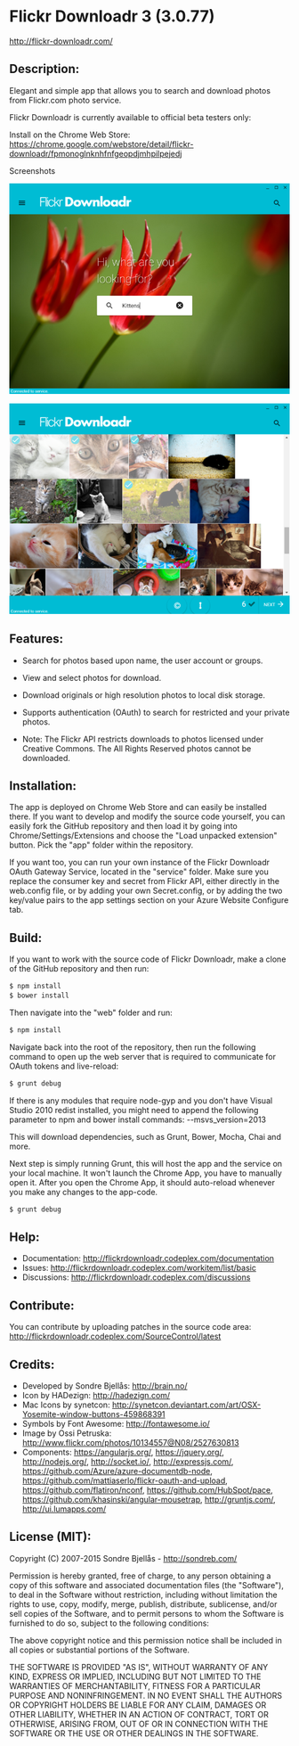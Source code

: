 Flickr Downloadr 3 (3.0.77)
============

http://flickr-downloadr.com/

## Description:

Elegant and simple app that allows you to search and download
photos from Flickr.com photo service.

Flickr Downloadr is currently available to official beta testers only:

Install on the Chrome Web Store: https://chrome.google.com/webstore/detail/flickr-downloadr/fpmonoglnknhfnfgeopdjmhpilpejedj

Screenshots

![Home Screen](/web/public/images/Flickr_Downloadr_02.png?raw=true "Home Screen")

![Results](/web/public/images/Flickr_Downloadr_06.png?raw=true "Results")

## Features:
- Search for photos based upon name, the user account or groups.
- View and select photos for download.
- Download originals or high resolution photos to local disk storage.
- Supports authentication (OAuth) to search for restricted and your private photos.

- Note: The Flickr API restricts downloads to photos licensed under Creative Commons. The All Rights Reserved photos cannot be downloaded.

## Installation:

The app is deployed on Chrome Web Store and can easily be installed there.
If you want to develop and modify the source code yourself, you can easily fork the GitHub repository
and then load it by going into Chrome/Settings/Extensions and choose the
"Load unpacked extension" button. Pick the "app" folder within the repository.

If you want too, you can run your own instance of the Flickr Downloadr OAuth Gateway Service, located
in the "service" folder. Make sure you replace the consumer key and secret from Flickr API, either
directly in the web.config file, or by adding your own Secret.config, or by adding the two key/value
pairs to the app settings section on your Azure Website Configure tab.

## Build:

If you want to work with the source code of Flickr Downloadr, make a clone of the GitHub repository
and then run:

```sh
$ npm install
$ bower install
```

Then navigate into the "web" folder and run:

```sh
$ npm install
```

Navigate back into the root of the repository, then run the following command to open up the web
server that is required to communicate for OAuth tokens and live-reload:

```sh
$ grunt debug
```

If there is any modules that require node-gyp and you don't have Visual Studio 2010 redist installed,
you might need to append the following parameter to npm and bower install commands: --msvs_version=2013

This will download dependencies, such as Grunt, Bower, Mocha, Chai and more.

Next step is simply running Grunt, this will host the app and the service on
your local machine. It won't launch the Chrome App, you have to manually open
it. After you open the Chrome App, it should auto-reload whenever you make
any changes to the app-code.

```sh
$ grunt debug
```

## Help:

- Documentation: http://flickrdownloadr.codeplex.com/documentation
- Issues: http://flickrdownloadr.codeplex.com/workitem/list/basic
- Discussions: http://flickrdownloadr.codeplex.com/discussions

## Contribute:

You can contribute by uploading patches in the source code area:
http://flickrdownloadr.codeplex.com/SourceControl/latest

## Credits:
- Developed by Sondre Bjellås: http://brain.no/
- Icon by HADezign: http://hadezign.com/
- Mac Icons by synetcon: http://synetcon.deviantart.com/art/OSX-Yosemite-window-buttons-459868391
- Symbols by Font Awesome: http://fontawesome.io/
- Image by Ossi Petruska: http://www.flickr.com/photos/10134557@N08/2527630813
- Components: https://angularjs.org/, https://jquery.org/, http://nodejs.org/,
http://socket.io/, http://expressjs.com/, https://github.com/Azure/azure-documentdb-node,
https://github.com/mattiaserlo/flickr-oauth-and-upload, https://github.com/flatiron/nconf,
https://github.com/HubSpot/pace, https://github.com/khasinski/angular-mousetrap,
http://gruntjs.com/, http://ui.lumapps.com/

## License (MIT):

Copyright (C) 2007-2015 Sondre Bjellås - http://sondreb.com/

Permission is hereby granted, free of charge, to any person obtaining
a copy of this software and associated documentation files (the
"Software"), to deal in the Software without restriction, including
without limitation the rights to use, copy, modify, merge, publish,
distribute, sublicense, and/or sell copies of the Software, and to
permit persons to whom the Software is furnished to do so, subject to
the following conditions:

The above copyright notice and this permission notice shall be
included in all copies or substantial portions of the Software.

THE SOFTWARE IS PROVIDED "AS IS", WITHOUT WARRANTY OF ANY KIND,
EXPRESS OR IMPLIED, INCLUDING BUT NOT LIMITED TO THE WARRANTIES OF
MERCHANTABILITY, FITNESS FOR A PARTICULAR PURPOSE AND
NONINFRINGEMENT. IN NO EVENT SHALL THE AUTHORS OR COPYRIGHT HOLDERS BE
LIABLE FOR ANY CLAIM, DAMAGES OR OTHER LIABILITY, WHETHER IN AN ACTION
OF CONTRACT, TORT OR OTHERWISE, ARISING FROM, OUT OF OR IN CONNECTION
WITH THE SOFTWARE OR THE USE OR OTHER DEALINGS IN THE SOFTWARE.
